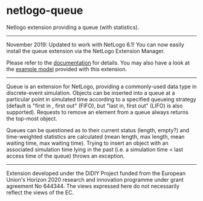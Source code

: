 # netlogo-queue
Netlogo extension providing a queue (with statistics).

------

November 2019: Updated to work with NetLogo 6.1! You can now easily install the queue extension via the NetLogo Extension Manager.

Please refer to the [documentation](https://github.com/ruthmore/netlogo-queue/blob/master/QueueDocumentation.pdf) for details. You may also have a look at the [example model](https://github.com/ruthmore/netlogo-queue/tree/master/examples) provided with this extension.

------

Queue is an extension for NetLogo, providing a commonly-used data type in discrete-event simulation. Objects can be inserted into a queue at a particular point in simulated time according to a specified queueing strategy (default is "first in , first out" (FIFO), but "last in, first out" (LIFO) is also supported). Requests to remove an element from a queue always returns the top-most object. 

Queues can be questioned as to their current status (length, empty?) and time-weighted statistics are calculated (mean length, max length, mean waiting time, max waiting time). Trying to insert an object with an associated simulation time lying in the past (i.e. a simulation time < last access time of the queue) throws an exception.

----
Extension developed under the DiDIY Project funded from the European Union's Horizon 2020 research and innovation programme under grant agreement No 644344. The views expressed here do not necessarily reflect the views of the EC.

